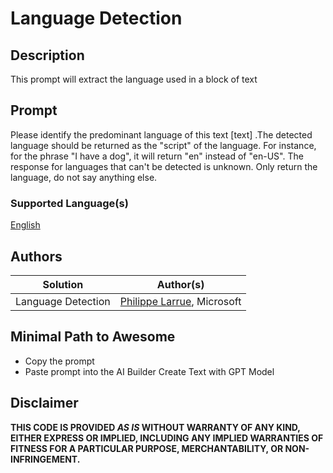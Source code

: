 # Language Detection

## Description

This prompt will extract the language used in a block of text

## Prompt

Please identify the predominant language of this text [text] .The detected language should be returned as the "script" of the language. For instance, for the phrase "I have a dog", it will return "en" instead of "en-US". The response for languages that can't be detected is unknown. Only return the language, do not say anything else.

### Supported Language(s)

[English](./en-us/prompt.md)

## Authors

Solution|Author(s)
--------|---------
Language Detection | [Philippe Larrue](https://github.com/Phil-cmd), Microsoft

## Minimal Path to Awesome

* Copy the prompt
* Paste prompt into the AI Builder Create Text with GPT Model

## Disclaimer

**THIS CODE IS PROVIDED *AS IS* WITHOUT WARRANTY OF ANY KIND, EITHER EXPRESS OR IMPLIED, INCLUDING ANY IMPLIED WARRANTIES OF FITNESS FOR A PARTICULAR PURPOSE, MERCHANTABILITY, OR NON-INFRINGEMENT.**

